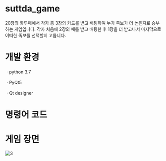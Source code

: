 # suttda_game

20장의 화투패에서 각자 총 3장의 카드를 받고 배팅하여 누가 족보가 더 높은지로 승부하는 게임입니다. 각자 처음에 2장의 패를 받고 배팅한 후 1장을 더 받고나서 마지막으로 어떠한 족보를 선택할지 고릅니다.


# 개발 환경

ㆍpython 3.7

ㆍPyQt5

ㆍQt designer


# 명령어 코드


# 게임 장면
![3](https://user-images.githubusercontent.com/66295630/111086077-c3e5c480-855d-11eb-8246-225bdf89db21.png)


